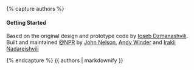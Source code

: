 {% capture authors %}

#### Getting Started
    
Based on the original design and prototype code by [Ioseb Dzmanashvili](https://github.com/ioseb). 
Built and maintained [@NPR](http://github.com/npr/) by
[John Nelson](https://github.com/johnymonster),
[Andy Winder](https://github.com/awinder) and
[Irakli Nadareishvili](https://github.com/inadarei)

{% endcapture %}
{{ authors | markdownify }}
